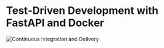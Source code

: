 # Test-Driven Development with FastAPI and Docker

![Continuous Integration and Delivery](https://github.com/samiromarov/tdd-backend/workflows/Continuous%20Integration%20and%20Delivery/badge.svg?branch=master)